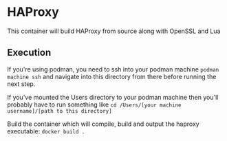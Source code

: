 # HAProxy
This container will build HAProxy from source along with OpenSSL and Lua

## Execution
If you're using podman, you need to ssh into your podman machine 
```podman machine ssh``` 
and navigate into this directory from there before running the next step. 

If you've mounted the Users directory to your podman machine then you'll probably have to run something like
```cd /Users/[your machine username]/[path to this directory]```

Build the container which will compile, build and output the haproxy executable:
`docker build .`